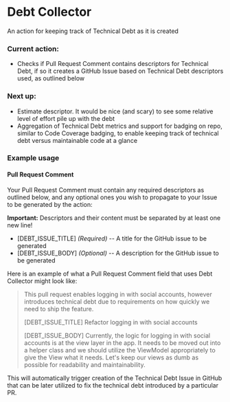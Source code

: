 # Debt Collector

An action for keeping track of Technical Debt as it is created

### Current action:
  - Checks if Pull Request Comment contains descriptors for Technical Debt, if so it creates a GitHub Issue based on Technical Debt descriptors used, as outlined below

### Next up:

- Estimate descriptor. It would be nice (and scary) to see some relative level of effort pile up with the debt
- Aggregation of Technical Debt metrics and support for badging on repo, similar to Code Coverage badging, to enable keeping track of technical debt versus maintainable code at a glance

### Example usage

#### Pull Request Comment

Your Pull Request Comment must contain any required descriptors as outlined below, and any optional ones you wish to propagate to your Issue to be generated by the action:

**Important:** Descriptors and their content must be separated by at least one new line!

- [DEBT_ISSUE_TITLE] *(Required)* -- A title for the GitHub issue to be generated
- [DEBT_ISSUE_BODY] *(Optional)* -- A description for the GitHub issue to be generated

Here is an example of what a Pull Request Comment field that uses Debt Collector might look like:

> This pull request enables logging in with social accounts, however introduces technical debt due to requirements on how quickly we need to ship the feature.
>
> [DEBT_ISSUE_TITLE] Refactor logging in with social accounts
>
> [DEBT_ISSUE_BODY] Currently, the logic for logging in with social accounts is at the view layer in the app. It needs to be moved out into a helper class and we should utilize the ViewModel appropriately to give the View what it needs. Let's keep our views as dumb as possible for readability and maintainability.

This will automatically trigger creation of the Technical Debt Issue in GitHub that can be later utilized to fix the technical debt introduced by a particular PR.
